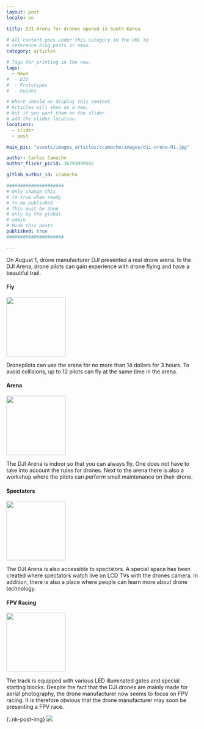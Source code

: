 ```yaml
---
layout: post
locale: en

title: DJI Arena for drones opened in South Korea

# All content goes under this category in the URL to
# reference blog posts or news.
category: articles

# Tags for printing in the new.
tags:
  - News
#  - DIY
#  - Prototypes
#  - Guides

# Where should we display this content
# Articles will show as a new,
# but if you want them on the slider
# add the slider location.
locations:
  - slider
  - post

main_pic: "assets/images_articles/ccamacho/images/dji-arena-01.jpg"

author: Carlos Camacho
author_flickr_picid: 36293999592

gitlab_author_id: ccamacho

#####################
# Only change this
# to true when ready
# to be published
# This must be done
# only by the global
# admin
# Hide this posts
published: true
#####################

---
```


On August 1, drone manufacturer DJI presented
a real drone arena. In the DJI Arena, drone
pilots can gain experience with drone flying
and have a beautiful trail.


#### Fly

<div class="nk-post-text mt-0">
    <img style="height: 155px;" class="pull-left mt-0" src="/assets/images_articles/{{ page.gitlab_author_id }}/images/dji-arena-02.jpg" alt="">
        <p class="text-white">
Dronepilots can use the arena for no more than 14
dollars for 3 hours. To avoid collisions, up to 12
pilots can fly at the same time in the arena.
        </p>
</div>


#### Arena

<div class="nk-post-text mt-0">
    <img style="height: 155px;" class="pull-left mt-0" src="/assets/images_articles/{{ page.gitlab_author_id }}/images/dji-arena-03.jpg" alt="">
        <p class="text-white">
The DJI Arena is indoor so that you can always fly.
One does not have to take into account the rules for
drones. Next to the arena there is also a workshop
where the pilots can perform small maintenance on their drone.
        </p>
</div>


#### Spectators

<div class="nk-post-text mt-0">
    <img style="height: 155px;" class="pull-left mt-0" src="/assets/images_articles/{{ page.gitlab_author_id }}/images/dji-arena-04.jpg" alt="">
        <p class="text-white">
The DJI Arena is also accessible to spectators.
A special space has been created where spectators
watch live on LCD TVs with the drones camera. In
addition, there is also a place where people can
learn more about drone technology.
        </p>
</div>



#### FPV Racing

<div class="nk-post-text mt-0">
    <img style="height: 155px;" class="pull-left mt-0" src="/assets/images_articles/{{ page.gitlab_author_id }}/images/dji-arena-05.jpg" alt="">
        <p class="text-white">
The track is equipped with various LED illuminated
gates and special starting blocks. Despite the fact
that the DJI drones are mainly made for aerial
photography, the drone manufacturer now seems to
focus on FPV racing. It is therefore obvious that
the drone manufacturer may soon be presenting a FPV race.
        </p>
</div>


{:.nk-post-img}
<img src="/assets/images_articles/{{ page.gitlab_author_id }}/images/dji-arena-06.jpg">

